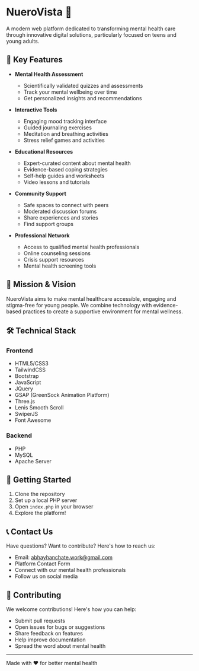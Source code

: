 # NueroVista 🧠

A modern web platform dedicated to transforming mental health care through
innovative digital solutions, particularly focused on teens and young adults.

## 🌟 Key Features

- **Mental Health Assessment**

  - Scientifically validated quizzes and assessments
  - Track your mental wellbeing over time
  - Get personalized insights and recommendations

- **Interactive Tools**

  - Engaging mood tracking interface
  - Guided journaling exercises
  - Meditation and breathing activities
  - Stress relief games and activities

- **Educational Resources**

  - Expert-curated content about mental health
  - Evidence-based coping strategies
  - Self-help guides and worksheets
  - Video lessons and tutorials

- **Community Support**

  - Safe spaces to connect with peers
  - Moderated discussion forums
  - Share experiences and stories
  - Find support groups

- **Professional Network**
  - Access to qualified mental health professionals
  - Online counseling sessions
  - Crisis support resources
  - Mental health screening tools

## 🎯 Mission & Vision

NueroVista aims to make mental healthcare accessible, engaging and stigma-free
for young people. We combine technology with evidence-based practices to create
a supportive environment for mental wellness.

## 🛠️ Technical Stack

### Frontend

- HTML5/CSS3
- TailwindCSS
- Bootstrap
- JavaScript
- JQuery
- GSAP (GreenSock Animation Platform)
- Three.js
- Lenis Smooth Scroll
- SwiperJS
- Font Awesome

### Backend

- PHP
- MySQL
- Apache Server

## 🚀 Getting Started

1. Clone the repository
2. Set up a local PHP server
3. Open `index.php` in your browser
4. Explore the platform!

## 📞 Contact Us

Have questions? Want to contribute? Here's how to reach us:

- Email: abhayhanchate.work@gmail.com
- Platform Contact Form
- Connect with our mental health professionals
- Follow us on social media

## 🤝 Contributing

We welcome contributions! Here's how you can help:

- Submit pull requests
- Open issues for bugs or suggestions
- Share feedback on features
- Help improve documentation
- Spread the word about mental health

---

Made with ❤️ for better mental health
